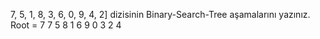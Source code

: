 7, 5, 1, 8, 3, 6, 0, 9, 4, 2] dizisinin Binary-Search-Tree aşamalarını yazınız.
Root = 7
                          7
                     5         8
                1      6           9
            0     3
                2   4